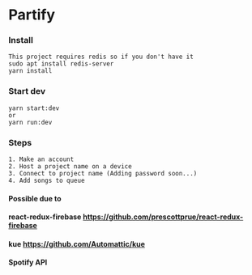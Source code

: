 # Partify 

### Install
```
This project requires redis so if you don't have it 
sudo apt install redis-server
yarn install
```

### Start dev
```
yarn start:dev
or 
yarn run:dev
```

### Steps
```
1. Make an account
2. Host a project name on a device 
3. Connect to project name (Adding password soon...)
4. Add songs to queue 
```

#### Possible due to
#### react-redux-firebase https://github.com/prescottprue/react-redux-firebase
#### kue https://github.com/Automattic/kue
#### Spotify API
